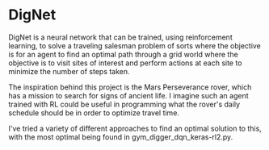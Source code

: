 # DigNet
DigNet is a neural network that can be trained, using reinforcement learning, to solve a traveling salesman problem of sorts where the objective is for an agent to find an optimal path through a grid world where the objective is to visit sites of interest and perform actions at each site to minimize the number of steps taken.

The inspiration behind this project is the Mars Perseverance rover, which has a mission to search for signs of ancient life. I imagine such an agent trained with RL could be useful in programming what the rover's daily schedule should be in order to optimize travel time.

I've tried a variety of different approaches to find an optimal solution to this, with the most optimal being found in gym_digger_dqn_keras-rl2.py.
